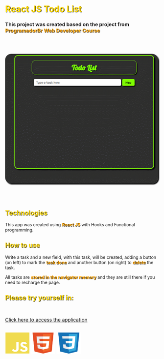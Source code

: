 <style>
    .titles{
        color: gold;
        text-shadow: 1px 1px 1px black;
        font-weight: bold;
    }

    strong{
        color: orange;
        text-shadow: 1px 1px 1px black;
    }

    .gif{
        border-radius: 20px;
        box-shadow: 3px 3px 3px black;
        margin: 50px auto;
    }

    a{
        font-size:16px;
    }
</style>

<h1 class = 'titles'>React JS Todo List</h1>

<h3>This project was created based on the project from <strong>ProgramadorBr Web Developer Course</strong></h3>

<img class = 'gif' src = './task.gif' width = '500px'>

<br>

<h2 class = 'titles'>Technologies</h2>

<p>This app was created using <strong>React JS</strong> with Hooks and Functional programming.<p>

<h2 class = 'titles'>How to use</h2>

<p>Write a task and a new field, with this task, will be created, adding a button (on left) to mark the <strong>task done</strong> and another button (on right) to <strong>delete</strong> the task.

All tasks are <strong>stored in the navigator memory</strong> and they are still there if you need to recharge the page.</p>

<h2 class = 'titles'> Please try yourself in:</h2><br>

<a href = 'https://renato-dantas.github.io/todoList' target = '_blank'>Click here to access the application</a><br>

<div style="display: inline_block"><br>
  <img align="center" alt="Renato-Js" height="70" width="80" src="https://raw.githubusercontent.com/devicons/devicon/master/icons/javascript/javascript-plain.svg">
  <img align="center" alt="Renato-HTML" height="70" width="80" src="https://raw.githubusercontent.com/devicons/devicon/master/icons/html5/html5-original.svg">
  <img align="center" alt="Renato-CSS" height="70" width="80" src="https://raw.githubusercontent.com/devicons/devicon/master/icons/css3/css3-original.svg">
</div>